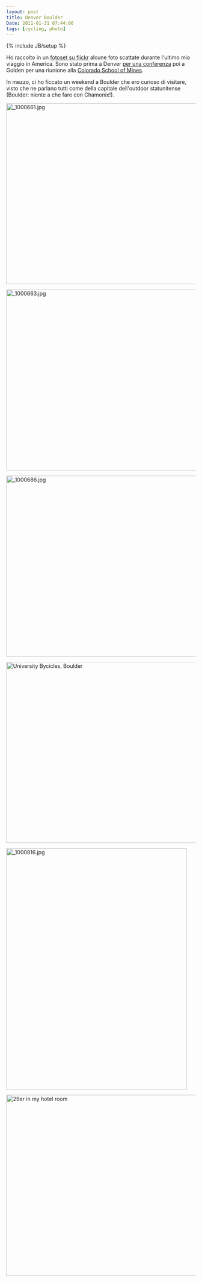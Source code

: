 ```yaml
---
layout: post
title: Denver Boulder
Date: 2011-01-31 07:44:00
tags: [cycling, photo]
---
```

{% include JB/setup %} 

Ho raccolto in un [fotoset su flickr](http://www.flickr.com/photos/aadm/sets/72157625939538354/with/5401468735/) alcune foto scattate durante l'ultimo mio viaggio in America. Sono stato prima a Denver [per una conferenza](http://www.seg.org/events/annual-meeting/denver2010/annual-mtg-intl-showcase) poi a Golden per una riunione alla [Colorado School of Mines](http://crusher.mines.edu/).  
  
In mezzo, ci ho ficcato un weekend a Boulder che ero curioso di visitare, visto che ne parlano tutti come della capitale dell'outdoor statunitense (Boulder: niente a che fare con Chamonix!).  
  
<a href="http://www.flickr.com/photos/aadm/5401956486/" title="_1000661.jpg by aadm, on Flickr"><img src="http://farm6.staticflickr.com/5172/5401956486_484f0e65c1_z.jpg" width="640" height="480" alt="_1000661.jpg"></a>

<a href="http://www.flickr.com/photos/aadm/5401362155/" title="_1000663.jpg by aadm, on Flickr"><img src="http://farm6.staticflickr.com/5294/5401362155_b4981e47f5_z.jpg" width="640" height="480" alt="_1000663.jpg"></a>

<a href="http://www.flickr.com/photos/aadm/5401375637/" title="_1000686.jpg by aadm, on Flickr"><img src="http://farm6.staticflickr.com/5095/5401375637_b1dd6a4e70_z.jpg" width="640" height="480" alt="_1000686.jpg"></a>

<a href="http://www.flickr.com/photos/aadm/5401440243/" title="University Bycicles, Boulder by aadm, on Flickr"><img src="http://farm6.staticflickr.com/5252/5401440243_68c16e70cf_z.jpg" width="640" height="480" alt="University Bycicles, Boulder"></a>

<a href="http://www.flickr.com/photos/aadm/5401449807/" title="_1000816.jpg by aadm, on Flickr"><img src="http://farm6.staticflickr.com/5255/5401449807_aba6082c95_z.jpg" width="480" height="640" alt="_1000816.jpg"></a>

<a href="http://www.flickr.com/photos/aadm/5402059066/" title="29er in my hotel room by aadm, on Flickr"><img src="http://farm6.staticflickr.com/5014/5402059066_6e536e8029_z.jpg" width="640" height="480" alt="29er in my hotel room"></a>

  

